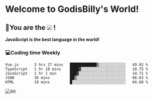 # Welcome to GodisBilly's World!
## :partying_face:You are the  ![](https://visitor-badge.glitch.me/badge?page_id=Godisbilly.readme) !
**JavaScript is the best language in the world!**
### :computer:Coding time Weekly
  <!--START_SECTION:waka-->
```text
Vue.js       3 hrs 27 mins   ████████████▒░░░░░░░░░░░░   49.92 % 
TypeScript   1 hr 18 mins    ████▓░░░░░░░░░░░░░░░░░░░░   18.75 % 
JavaScript   1 hr 1 min      ███▓░░░░░░░░░░░░░░░░░░░░░   14.71 % 
JSON         36 mins         ██▒░░░░░░░░░░░░░░░░░░░░░░   08.83 % 
HTML         19 mins         █░░░░░░░░░░░░░░░░░░░░░░░░   04.60 % 
```
<!--END_SECTION:waka-->
![Alt](https://repobeats.axiom.co/api/embed/eeff64f6cf3d966257bdb597911b88a4c137d508.svg "Repobeats analytics image")
